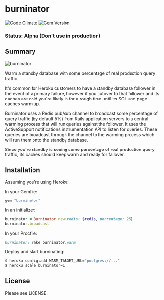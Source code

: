 # burninator

[![Code Climate](https://codeclimate.com/github/jpignata/burninator.png)](https://codeclimate.com/github/jpignata/burninator)
[![Gem Version](https://badge.fury.io/rb/burninator.png)](http://badge.fury.io/rb/burninator)

### Status: Alpha (Don't use in production)

## Summary

![burninator](http://25.media.tumblr.com/tumblr_li2bl6oSh01qh5zi3o1_500.jpg)

Warm a standby database with some percentage of real production query traffic.

It's common for Heroku customers to have a standby database follower in the
event of a primary failure, however if you cutover to that follower and its
caches are cold you're likely in for a rough time until its SQL and page
caches warm up.

Burninator uses a Redis pub/sub channel to broadcast some percentage of
query traffic (by default 5%) from Rails application servers to a central
warming process that will run queries against the follower. It uses the
ActiveSupport notifications instrumentation API to listen for queries. These
queries are broadcast through the channel to the warming process which
will run them onto the standby database.

Since you're standby is seeing some percentage of real production query
traffic, its caches should keep warm and ready for failover.

## Installation

Assuming you're using Heroku:

In your Gemfile:

```ruby
gem "burninator"
```

In an initializer:

```ruby
burninator = Burninator.new(redis: $redis, percentage: 25)
burninator.broadcast
```

In your Procfile:

```ruby
burninator: rake burninator:warm
```

Deploy and start burninating:

```sh
$ heroku config:add WARM_TARGET_URL="postgres://..."
$ heroku scale burninator=1
```

## License

Please see LICENSE.

